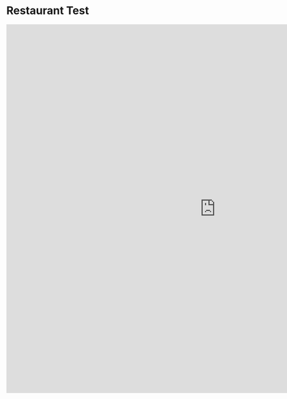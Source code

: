 <h1>Restaurant Test</h1>
<iframe src="https://h5p.org/h5p/embed/684132" width="1090" height="964" frameborder="0" allowfullscreen="allowfullscreen"></iframe><script src="https://h5p.org/sites/all/modules/h5p/library/js/h5p-resizer.js" charset="UTF-8"></script>
